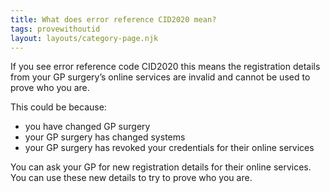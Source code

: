 ```yaml
---
title: What does error reference CID2020 mean?
tags: provewithoutid
layout: layouts/category-page.njk
---
```


If you see error reference code CID2020 this means the registration details from your GP surgery’s online services are invalid and cannot be used to prove who you are.

This could be because:
* you have changed GP surgery
* your GP surgery has changed systems
* your GP surgery has revoked your credentials for their online services 

You can ask your GP for new registration details for their online services. You can use these new details to try to prove who you are.


